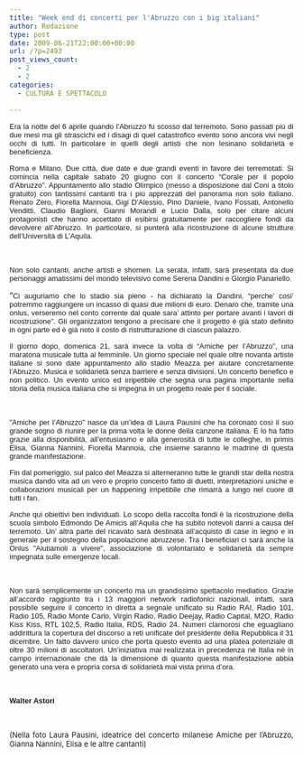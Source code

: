 ```yaml
---
title: "Week end di concerti per l'Abruzzo con i big italiani"
author: Redazione
type: post
date: 2009-06-21T22:00:00+00:00
url: /?p=2493
post_views_count:
  - 2
  - 2
categories:
  - CULTURA E SPETTACOLO

---
```

<p style="text&#45;align: justify">
  <font face="Tahoma, sans&#45;serif"><font size="2">Era la notte del 6 aprile quando l&#8217;Abruzzo fu scosso dal terremoto. Sono passati pi&ugrave; di due mesi ma gli strascichi ed i disagi di quel catastrofico evento sono ancora vivi negli occhi di tutti. In particolare in quelli degli artisti che non lesinano solidariet&agrave; e beneficienza. </font></font>
</p>

<p align="justify" style="margin&#45;bottom: 0cm">
  <font face="Tahoma, sans&#45;serif"><font size="2">Roma e Milano. Due citt&agrave;, due date e due grandi eventi in favore dei terremotati. Si comincia nella capitale sabato 20 giugno con il concerto &ldquo;Corale per il popolo d&#8217;Abruzzo&rdquo;. Appuntamento allo stadio Olimpico (messo a disposizione dal Coni a titolo gratuito) con tantissimi cantanti tra i pi&ugrave; apprezzati del panorama non solo italiano. Renato Zero, Fiorella Mannoia, Gigi D&#8217;Alessio, Pino Daniele, Ivano Fossati, Antonello Venditti, Claudio Baglioni, Gianni Morandi e Lucio Dalla, solo per citare alcuni protagonisti che hanno accettato di esibirsi gratuitamente per raccogliere fondi da devolvere all&#8217;Abruzzo. In particolare, si punter&agrave; alla ricostruzione di alcune strutture dell&#8217;Universit&agrave; di L&#8217;Aquila. </font></font>
</p>

<p align="justify" style="margin&#45;bottom: 0cm">
  &nbsp;
</p>

<p align="justify" style="margin&#45;bottom: 0cm">
  <font face="Tahoma, sans&#45;serif"><font size="2">Non solo cantanti, anche artisti e shomen. La serata, infatti, sar&agrave; presentata da due personaggi amatissimi del mondo televisivo come Serena Dandini e Giorgio Panariello. </font></font>
</p>

<p align="justify" style="margin&#45;bottom: 0cm">
  &ldquo;<font face="Tahoma, sans&#45;serif"><font size="2">Ci auguriamo che lo stadio sia pieno &#45; ha dichiarato la Dandini, &ldquo;perche&#8217; cosi&#8217; potremmo raggiungere un incasso di quasi due milioni di euro. Denaro che, tramite una onlus, verseremo nel conto corrente dal quale sara&#8217; attinto per portare avanti i lavori di ricostruzione&rdquo;. Gli organizzatori tengono a precisare che il progetto &egrave; gi&agrave; stato definito in ogni parte ed &egrave; gi&agrave; noto il costo di ristrutturazione di ciascun palazzo. </font></font>
</p>

<p align="justify" style="margin&#45;bottom: 0cm">
  <font face="Tahoma, sans&#45;serif"><font size="2">Il giorno dopo, domenica 21, sar&agrave; invece la volta di &ldquo;Amiche per l&#8217;Abruzzo&rdquo;, una maratona musicale tutta al femminile. Un giorno speciale nel quale oltre novanta artiste italiane si sono date appuntamento allo stadio Meazza per aiutare concretamente l&rsquo;Abruzzo. Musica e solidariet&agrave; senza barriere e senza divisioni. Un concerto benefico e non politico. Un evento unico ed irripetibile che segna una pagina importante nella storia della musica italiana che si impegna in un progetto reale per il sociale. </font></font>
</p>

<p align="justify" style="margin&#45;bottom: 0cm">
  &nbsp;
</p>

<p align="justify" style="margin&#45;bottom: 0cm">
  <font face="Tahoma, sans&#45;serif"><font size="2">"Amiche per l&#8217;Abruzzo" nasce da un&#8217;idea di Laura Pausini che ha coronato cos&igrave; il suo grande sogno di riunire per la prima volta le donne della canzone italiana. E lo ha fatto grazie alla disponibilit&agrave;, all&#8217;entusiasmo e alla generosit&agrave; di tutte le colleghe, in primis Elisa, Gianna Nannini, Fiorella Mannoia, che insieme saranno le madrine di questa grande manifestazione. </font></font>
</p>

<p align="justify" style="margin&#45;bottom: 0cm">
  <font face="Tahoma, sans&#45;serif"><font size="2">Fin dal pomeriggio, sul palco del Meazza si alterneranno tutte le grandi star della nostra musica dando vita ad un vero e proprio concerto fatto di duetti, interpretazioni uniche e collaborazioni musicali per un happening irripetibile che rimarr&agrave; a lungo nel cuore di tutti i fan. </font></font>
</p>

<p align="justify" style="margin&#45;bottom: 0cm">
  <font face="Tahoma, sans&#45;serif"><font size="2">Anche qui obiettivi ben individuati. Lo scopo della raccolta fondi &egrave; la ricostruzione della scuola simbolo Edmondo De Amicis all&#8217;Aquila che ha subito notevoli danni a causa del terremoto. Un&#8217; altra parte del ricavato sar&agrave; destinata all&#8217;acquisto di case in legno e in generale per il sostegno della popolazione abruzzese. Tra i beneficiari ci sar&agrave; anche la Onlus "Aiutiamoli a vivere", associazione di volontariato e solidariet&agrave; da sempre impegnata sulle emergenze locali. </font></font>
</p>

<p align="justify" style="margin&#45;bottom: 0cm">
  &nbsp;
</p>

<p align="justify" style="margin&#45;bottom: 0cm">
  <font face="Tahoma, sans&#45;serif"><font size="2">Non sar&agrave; semplicemente un concerto ma un grandissimo spettacolo mediatico. Grazie all&#8217;accordo raggiunto tra i 13 maggiori network radiofonici nazionali, infatti, sar&agrave; possibile seguire il concerto in diretta a segnale unificato su Radio RAI, Radio 101, Radio 105, Radio Monte Carlo, Virgin Radio, Radio Deejay, Radio Capital, M2O, Radio Kiss Kiss, RTL 102,5, Radio Italia, RDS, Radio 24. Numeri clamorosi che eguagliano addirittura la copertura del discorso a reti unificate del presidente della Repubblica il 31 dicembre. Un fatto davvero unico che porta questo evento ad una platea potenziale di oltre 30 milioni di ascoltatori. Un&#8217;iniziativa mai realizzata in precedenza n&egrave; Italia n&egrave; in campo internazionale che d&agrave; la dimensione di quanto questa manifestazione abbia generato una vera e propria corsa di solidariet&agrave; mai vista prima d&#8217;ora. </font></font>
</p>

<p align="justify" style="margin&#45;bottom: 0cm">
  &nbsp;
</p>

<p align="justify" style="margin&#45;bottom: 0cm">
  <font face="Tahoma, sans&#45;serif"><font size="2"><strong>Walter Astori</strong></font></font>
</p>

<p align="justify" style="margin&#45;bottom: 0cm">
  &nbsp;
</p>

<p align="justify" style="margin&#45;bottom: 0cm">
  <font size="2">(Nella foto Laura Pausini, ideatrice del concerto milanese Amiche per l&#8217;Abruzzo, Gianna Nannini, Elisa e le altre cantanti)</font>
</p>